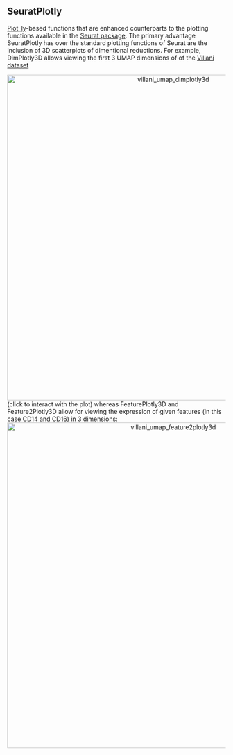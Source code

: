 ## SeuratPlotly
[Plot_ly](https://plot.ly/)-based functions that are enhanced counterparts to the plotting functions available in the [Seurat package](https://github.com/satijalab/seurat).  The primary advantage SeuratPlotly has over the standard plotting functions of Seurat are the inclusion of 3D scatterplots of dimentional reductions.  For example, DimPlotly3D allows viewing the first 3 UMAP dimensions of of the 
[Villani dataset](https://www.ncbi.nlm.nih.gov/pmc/articles/PMC5775029/)
<div>
    <a href="https://plot.ly/~milescsmith/1/?share_key=zKLzhDBe2mTLL2bXpSF5cF" target="_blank" title="villani_umap_dimplotly3d" style="display: block; text-align: center;"><img src="https://plot.ly/~milescsmith/1.png?share_key=zKLzhDBe2mTLL2bXpSF5cF" alt="villani_umap_dimplotly3d" style="max-width: 100%;width: 750px;"  width="750" onerror="this.onerror=null;this.src='https://plot.ly/404.png';" /></a>
    <script data-plotly="milescsmith:1" sharekey-plotly="zKLzhDBe2mTLL2bXpSF5cF" src="https://plot.ly/embed.js" async></script>
</div> (click to interact with the plot) whereas FeaturePlotly3D and Feature2Plotly3D allow for viewing the expression of given features (in this case CD14 and CD16) in 3 dimensions:
<div>
    <a href="https://plot.ly/~milescsmith/3/?share_key=HV3YP8852vFIInj7eltyae" target="_blank" title="villani_umap_feature2plotly3d" style="display: block; text-align: center;"><img src="https://plot.ly/~milescsmith/3.png?share_key=HV3YP8852vFIInj7eltyae" alt="villani_umap_feature2plotly3d" style="max-width: 100%;width: 750px;"  width="750" onerror="this.onerror=null;this.src='https://plot.ly/404.png';" /></a>
    <script data-plotly="milescsmith:3" sharekey-plotly="HV3YP8852vFIInj7eltyae" src="https://plot.ly/embed.js" async></script>
</div>
